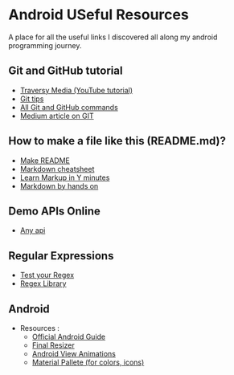 # Android USeful Resources
A place for all the useful links I discovered all along my android programming journey.

## Git and GitHub tutorial
* [Traversy Media (YouTube tutorial)](https://www.youtube.com/watch?v=SWYqp7iY_Tc)
* [Git tips](https://github.com/Quadrified/Git-Tips)
* [All Git and GitHub commands](https://github.com/joshnh/Git-Commands)
* [Medium article on GIT](https://itnext.io/become-a-git-pro-in-just-one-blog-a-thorough-guide-to-git-architecture-and-command-line-interface-93fbe9bdb395)

## How to make a file like this (README.md)?
* [Make README](https://www.makeareadme.com/)
* [Markdown cheatsheet](https://www.markdownguide.org/cheat-sheet)
* [Learn Markup in Y minutes](https://learnxinyminutes.com/docs/markdown/)
* [Markdown by hands on](https://commonmark.org/help/tutorial/index.html)

## Demo APIs Online
- [Any api](https://any-api.com/)

## Regular Expressions
- [Test your Regex](https://www.regular-expressions.info/javascriptexample.html)
- [Regex Library](http://regexlib.com/Search.aspx?k=alphabets&c=-1&m=-1&ps=20&AspxAutoDetectCookieSupport=1)
	
## Android

* Resources : 
	* [Official Android Guide](https://developer.android.com/guide)
	* [Final Resizer](https://github.com/asystat/Final-Android-Resizer)
	* [Android View Animations](https://github.com/daimajia/AndroidViewAnimations)
	* [Material Pallete (for colors, icons)](https://www.materialpalette.com/)
	
